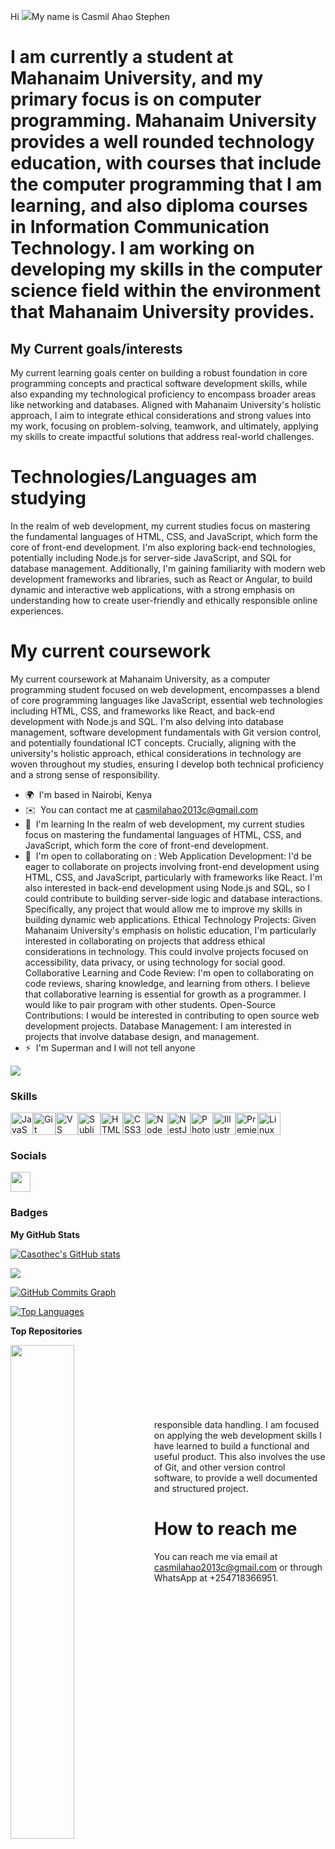 Hi ![](https://user-images.githubusercontent.com/18350557/176309783-0785949b-9127-417c-8b55-ab5a4333674e.gif)My name is Casmil Ahao Stephen

I am currently a student at Mahanaim University, and my primary focus is on computer programming. Mahanaim University provides a well rounded technology education, with courses that include the computer programming that I am learning, and also diploma courses in Information Communication Technology. I am working on developing my skills in the computer science field within the environment that Mahanaim University provides.
===========================================================================================================================================

My Current goals/interests
-------------
My current learning goals center on building a robust foundation in core programming concepts and practical software development skills, while also expanding my technological proficiency to encompass broader areas like networking and databases. Aligned with Mahanaim University's holistic approach, I aim to integrate ethical considerations and strong values into my work, focusing on problem-solving, teamwork, and ultimately, applying my skills to create impactful solutions that address real-world challenges.

#  Technologies/Languages am studying 
In the realm of web development, my current studies focus on mastering the fundamental languages of HTML, CSS, and JavaScript, which form the core of front-end development. I'm also exploring back-end technologies, potentially including Node.js for server-side JavaScript, and SQL for database management. Additionally, I'm gaining familiarity with modern web development frameworks and libraries, such as React or Angular, to build dynamic and interactive web applications, with a strong emphasis on understanding how to create user-friendly and ethically responsible online experiences.

# My current coursework
My current coursework at Mahanaim University, as a computer programming student focused on web development, encompasses a blend of core programming languages like JavaScript, essential web technologies including HTML, CSS, and frameworks like React, and back-end development with Node.js and SQL. I'm also delving into database management, software development fundamentals with Git version control, and potentially foundational ICT concepts. Crucially, aligning with the university's holistic approach, ethical considerations in technology are woven throughout my studies, ensuring I develop both technical proficiency and a strong sense of responsibility.

* 🌍  I'm based in Nairobi, Kenya
* ✉️  You can contact me at [casmilahao2013c@gmail.com](mailto:casmilahao2013c@gmail.com)
* 🧠  I'm learning In the realm of web development, my current studies focus on mastering the fundamental languages of HTML, CSS, and JavaScript, which form the core of front-end development.
* 🤝  I'm open to collaborating on : Web Application Development: I'd be eager to collaborate on projects involving front-end development using HTML, CSS, and JavaScript, particularly with frameworks like React. I'm also interested in back-end development using Node.js and SQL, so I could contribute to building server-side logic and database interactions. Specifically, any project that would allow me to improve my skills in building dynamic web applications. Ethical Technology Projects: Given Mahanaim University's emphasis on holistic education, I'm particularly interested in collaborating on projects that address ethical considerations in technology. This could involve projects focused on accessibility, data privacy, or using technology for social good. Collaborative Learning and Code Review: I'm open to collaborating on code reviews, sharing knowledge, and learning from others. I believe that collaborative learning is essential for growth as a programmer. I would like to pair program with other students. Open-Source Contributions: I would be interested in contributing to open source web development projects. Database Management: I am interested in projects that involve database design, and management.
* ⚡  I'm Superman and I will not tell anyone

<a href="https://www.github.com/Casothec" target="_blank" rel="noreferrer"><img
src="https://img.shields.io/github/followers/Casothec?logo=github&style=for-the-badge&color=0891b2&labelColor=1c1917" /></a>

### Skills


<p align="left">
<a href="https://developer.mozilla.org/en-US/docs/Web/JavaScript" target="_blank" rel="noreferrer"><img src="https://raw.githubusercontent.com/danielcranney/readme-generator/main/public/icons/skills/javascript-colored.svg" width="36" height="36" alt="JavaScript" /></a><a href="https://git-scm.com/" target="_blank" rel="noreferrer"><img src="https://raw.githubusercontent.com/danielcranney/readme-generator/main/public/icons/skills/git-colored.svg" width="36" height="36" alt="Git" /></a><a href="https://code.visualstudio.com/" target="_blank" rel="noreferrer"><img src="https://raw.githubusercontent.com/danielcranney/readme-generator/main/public/icons/skills/visualstudiocode.svg" width="36" height="36" alt="VS Code" /></a><a href="https://www.sublimetext.com/index2" target="_blank" rel="noreferrer"><img src="https://raw.githubusercontent.com/danielcranney/readme-generator/main/public/icons/skills/sublimetext.svg" width="36" height="36" alt="Sublime Text" /></a><a href="https://developer.mozilla.org/en-US/docs/Glossary/HTML5" target="_blank" rel="noreferrer"><img src="https://raw.githubusercontent.com/danielcranney/readme-generator/main/public/icons/skills/html5-colored.svg" width="36" height="36" alt="HTML5" /></a><a href="https://www.w3.org/TR/CSS/#css" target="_blank" rel="noreferrer"><img src="https://raw.githubusercontent.com/danielcranney/readme-generator/main/public/icons/skills/css3-colored.svg" width="36" height="36" alt="CSS3" /></a><a href="https://nodejs.org/en/" target="_blank" rel="noreferrer"><img src="https://raw.githubusercontent.com/danielcranney/readme-generator/main/public/icons/skills/nodejs-colored.svg" width="36" height="36" alt="NodeJS" /></a><a href="https://docs.nestjs.com/" target="_blank" rel="noreferrer"><img src="https://raw.githubusercontent.com/danielcranney/readme-generator/main/public/icons/skills/nestjs-colored.svg" width="36" height="36" alt="NestJS" /></a><a href="https://www.adobe.com/uk/products/photoshop.html" target="_blank" rel="noreferrer"><img src="https://raw.githubusercontent.com/danielcranney/readme-generator/main/public/icons/skills/photoshop-colored.svg" width="36" height="36" alt="Photoshop" /></a><a href="https://www.adobe.com/uk/products/illustrator.html" target="_blank" rel="noreferrer"><img src="https://raw.githubusercontent.com/danielcranney/readme-generator/main/public/icons/skills/illustrator-colored.svg" width="36" height="36" alt="Illustrator" /></a><a href="https://www.adobe.com/uk/products/premiere.html" target="_blank" rel="noreferrer"><img src="https://raw.githubusercontent.com/danielcranney/readme-generator/main/public/icons/skills/premierepro-colored.svg" width="36" height="36" alt="Premiere Pro" /></a><a href="https://www.linux.org" target="_blank" rel="noreferrer"><img src="https://raw.githubusercontent.com/danielcranney/readme-generator/main/public/icons/skills/linux-colored.svg" width="36" height="36" alt="Linux" /></a>
</p>


### Socials

<p align="left"> <a href="https://www.github.com/Casothec" target="_blank" rel="noreferrer"> <picture> <source media="(prefers-color-scheme: dark)" srcset="https://raw.githubusercontent.com/danielcranney/readme-generator/main/public/icons/socials/github-dark.svg" /> <source media="(prefers-color-scheme: light)" srcset="https://raw.githubusercontent.com/danielcranney/readme-generator/main/public/icons/socials/github.svg" /> <img src="https://raw.githubusercontent.com/danielcranney/readme-generator/main/public/icons/socials/github.svg" width="32" height="32" /> </picture> </a></p>

### Badges

<b>My GitHub Stats</b>

<a href="http://www.github.com/Casothec"><img src="https://github-readme-stats.vercel.app/api?username=Casothec&show_icons=true&hide=&count_private=true&title_color=0891b2&text_color=ffffff&icon_color=0891b2&bg_color=1c1917&hide_border=true&show_icons=true" alt="Casothec's GitHub stats" /></a>

<a href="http://www.github.com/Casothec"><img src="https://github-readme-streak-stats.herokuapp.com/?user=Casothec&stroke=ffffff&background=1c1917&ring=0891b2&fire=0891b2&currStreakNum=ffffff&currStreakLabel=0891b2&sideNums=ffffff&sideLabels=ffffff&dates=ffffff&hide_border=true" /></a>

<a href="http://www.github.com/Casothec"><img src="https://github-readme-activity-graph.cyclic.app/graph?username=Casothec&bg_color=1c1917&color=ffffff&line=0891b2&point=ffffff&area_color=1c1917&area=true&hide_border=true&custom_title=GitHub%20Commits%20Graph" alt="GitHub Commits Graph" /></a>

<a href="https://github.com/Casothec" align="left"><img src="https://github-readme-stats.vercel.app/api/top-langs/?username=Casothec&langs_count=10&title_color=0891b2&text_color=ffffff&icon_color=0891b2&bg_color=1c1917&hide_border=true&locale=en&custom_title=Top%20%Languages" alt="Top Languages" /></a>

<b>Top Repositories</b>

<div width="100%" align="center"><a href="https://github.com/Casothec/Casmil-Ahao-Stephen" align="left"><img align="left" width="45%" src="https://github-readme-stats.vercel.app/api/pin/?username=Casothec&repo=Casmil-Ahao-Stephen&title_color=0891b2&text_color=ffffff&icon_color=0891b2&bg_color=1c1917&hide_border=true&locale=en" /></a></div><br /><br /><br /><br /><br /><br /><br />responsible data handling. I am focused on applying the web development skills I have learned to build a functional and useful product. This also involves the use of Git, and other version control software, to provide a well documented and structured project.

#  How to reach me 
You can reach me via email at casmilahao2013c@gmail.com or through WhatsApp at +254718366951.


